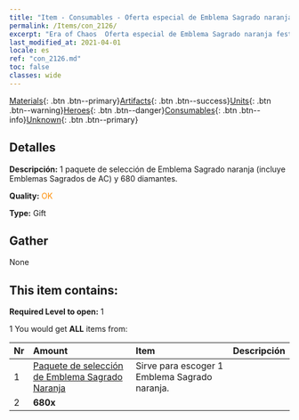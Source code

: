 ```yaml
---
title: "Item - Consumables - Oferta especial de Emblema Sagrado naranja festivo"
permalink: /Items/con_2126/
excerpt: "Era of Chaos  Oferta especial de Emblema Sagrado naranja festivo"
last_modified_at: 2021-04-01
locale: es
ref: "con_2126.md"
toc: false
classes: wide
---
```

 [Materials](/es/Items/){: .btn .btn--primary}[Artifacts](/es/Items/Artifacts/){: .btn .btn--success}[Units](/es/Items/Units/){: .btn .btn--warning}[Heroes](/es/Items/Heroes/){: .btn .btn--danger}[Consumables](/es/Items/Consumables/){: .btn .btn--info}[Unknown](/es/Items/Unknown/){: .btn .btn--primary}

## Detalles
 **Descripción:** 1 paquete de selección de Emblema Sagrado naranja (incluye Emblemas Sagrados de AC) y 680 diamantes.

 **Quality:** <span style="color: #FF8C00">OK</span>

 **Type:** Gift

## Gather

  None

## This item contains:

 **Required Level to open:** 1

 1 You would get **ALL** items  from:

  | Nr | Amount |     Item    | Descripción |
  |:---|:-------|:------------|:-----------:|
  | 1 | [Paquete de selección de Emblema Sagrado Naranja](/es/Items/con_1943/) | Sirve para escoger 1 Emblema Sagrado naranja. | 
  | 2 |  **680x** | <i class="fas fa-gem"/> |  | 
